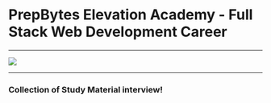 # PrepBytes Elevation Academy - Full Stack Web Development Career
<hr style="border-color:blue">
<img style="" align="center" src="https://user-images.githubusercontent.com/92531202/149883981-2b3fa59c-1da2-4306-9b31-1724b52c940c.png" >
<hr>
<h3>Collection of Study Material interview!</h3>
